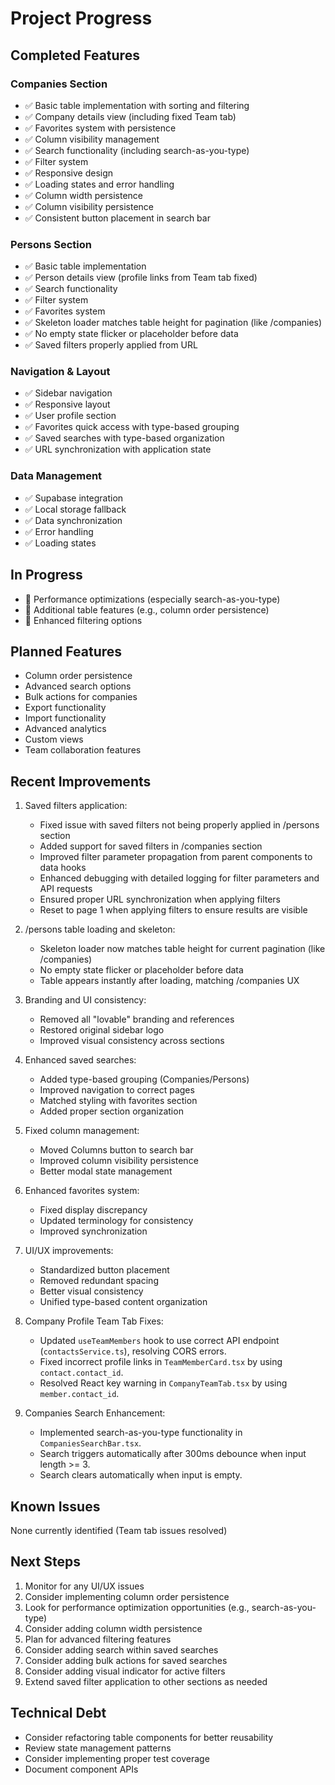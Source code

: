 # Project Progress

## Completed Features

### Companies Section
- ✅ Basic table implementation with sorting and filtering
- ✅ Company details view (including fixed Team tab)
- ✅ Favorites system with persistence
- ✅ Column visibility management
- ✅ Search functionality (including search-as-you-type)
- ✅ Filter system
- ✅ Responsive design
- ✅ Loading states and error handling
- ✅ Column width persistence
- ✅ Column visibility persistence
- ✅ Consistent button placement in search bar

### Persons Section
- ✅ Basic table implementation
- ✅ Person details view (profile links from Team tab fixed)
- ✅ Search functionality
- ✅ Filter system
- ✅ Favorites system
- ✅ Skeleton loader matches table height for pagination (like /companies)
- ✅ No empty state flicker or placeholder before data
- ✅ Saved filters properly applied from URL

### Navigation & Layout
- ✅ Sidebar navigation
- ✅ Responsive layout
- ✅ User profile section
- ✅ Favorites quick access with type-based grouping
- ✅ Saved searches with type-based organization
- ✅ URL synchronization with application state

### Data Management
- ✅ Supabase integration
- ✅ Local storage fallback
- ✅ Data synchronization
- ✅ Error handling
- ✅ Loading states

## In Progress
- 🔄 Performance optimizations (especially search-as-you-type)
- 🔄 Additional table features (e.g., column order persistence)
- 🔄 Enhanced filtering options

## Planned Features
- Column order persistence
- Advanced search options
- Bulk actions for companies
- Export functionality
- Import functionality
- Advanced analytics
- Custom views
- Team collaboration features

## Recent Improvements
1. Saved filters application:
   - Fixed issue with saved filters not being properly applied in /persons section
   - Added support for saved filters in /companies section
   - Improved filter parameter propagation from parent components to data hooks
   - Enhanced debugging with detailed logging for filter parameters and API requests
   - Ensured proper URL synchronization when applying filters
   - Reset to page 1 when applying filters to ensure results are visible

2. /persons table loading and skeleton:
   - Skeleton loader now matches table height for current pagination (like /companies)
   - No empty state flicker or placeholder before data
   - Table appears instantly after loading, matching /companies UX

3. Branding and UI consistency:
   - Removed all "lovable" branding and references
   - Restored original sidebar logo
   - Improved visual consistency across sections

4. Enhanced saved searches:
   - Added type-based grouping (Companies/Persons)
   - Improved navigation to correct pages
   - Matched styling with favorites section
   - Added proper section organization

5. Fixed column management:
   - Moved Columns button to search bar
   - Improved column visibility persistence
   - Better modal state management

6. Enhanced favorites system:
   - Fixed display discrepancy
   - Updated terminology for consistency
   - Improved synchronization

7. UI/UX improvements:
   - Standardized button placement
   - Removed redundant spacing
   - Better visual consistency
   - Unified type-based content organization

8. Company Profile Team Tab Fixes:
   - Updated `useTeamMembers` hook to use correct API endpoint (`contactsService.ts`), resolving CORS errors.
   - Fixed incorrect profile links in `TeamMemberCard.tsx` by using `contact.contact_id`.
   - Resolved React key warning in `CompanyTeamTab.tsx` by using `member.contact_id`.

9. Companies Search Enhancement:
   - Implemented search-as-you-type functionality in `CompaniesSearchBar.tsx`.
   - Search triggers automatically after 300ms debounce when input length >= 3.
   - Search clears automatically when input is empty.

## Known Issues
None currently identified (Team tab issues resolved)

## Next Steps
1. Monitor for any UI/UX issues
2. Consider implementing column order persistence
3. Look for performance optimization opportunities (e.g., search-as-you-type)
4. Consider adding column width persistence
5. Plan for advanced filtering features
6. Consider adding search within saved searches
7. Consider adding bulk actions for saved searches
8. Consider adding visual indicator for active filters
9. Extend saved filter application to other sections as needed

## Technical Debt
- Consider refactoring table components for better reusability
- Review state management patterns
- Consider implementing proper test coverage
- Document component APIs
